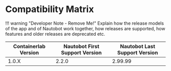 # Compatibility Matrix

!!! warning "Developer Note - Remove Me!"
    Explain how the release models of the app and of Nautobot work together, how releases are supported, how features and older releases are deprecated etc.

| Containerlab Version | Nautobot First Support Version | Nautobot Last Support Version |
| ------------- | -------------------- | ------------- |
| 1.0.X         | 2.2.0                | 2.99.99        |
